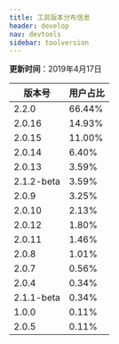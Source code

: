 ```yaml
---
title: 工具版本分布信息
header: develop
nav: devtools
sidebar: toolversion
---
```


**更新时间**：2019年4月17日


|版本号|用户占比|
|---|---|
|2.2.0 | 66.44%|
|2.0.16 | 14.93%|
|2.0.15 | 11.00%|
|2.0.14 | 6.40%|
|2.0.13 | 3.59%|
|2.1.2-beta | 3.59%|
|2.0.9 | 3.25%|
|2.0.10 | 2.13%|
|2.0.12 | 1.80%|
|2.0.11 | 1.46%|
|2.0.8 | 1.01%|
|2.0.7 | 0.56%|
|2.0.4 | 0.34%|
|2.1.1-beta | 0.34%|
|1.0.0 | 0.11%|
|2.0.5 | 0.11%|
